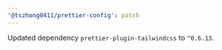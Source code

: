 ```yaml
---
'@tszhong0411/prettier-config': patch
---
```


Updated dependency `prettier-plugin-tailwindcss` to `^0.6.13`.
